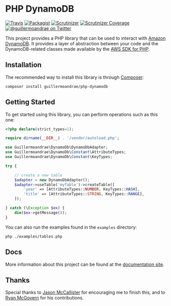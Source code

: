 # PHP DynamoDB
[![Travis](https://img.shields.io/travis/guillermoandrae/php-dynamodb.svg?style=flat-square)](https://travis-ci.org/guillermoandrae/php-dynamodb) [![Packagist](https://img.shields.io/packagist/php-v/guillermoandrae/php-dynamodb.svg?style=flat-square)](https://packagist.org/packages/guillermoandrae/php-dynamodb) [![Scrutinizer](https://img.shields.io/scrutinizer/g/guillermoandrae/php-dynamodb.svg?style=flat-square)](https://scrutinizer-ci.com/g/guillermoandrae/php-dynamodb/) [![Scrutinizer Coverage](https://img.shields.io/scrutinizer/coverage/g/guillermoandrae/php-dynamodb.svg?style=flat-square)](https://scrutinizer-ci.com/g/guillermoandrae/php-dynamodb/)
 [![@guillermoandrae on Twitter](http://img.shields.io/badge/twitter-%40guillermoandrae-blue.svg?style=flat-square)](https://twitter.com/guillermoandrae)

This project provides a PHP library that can be used to interact with [Amazon DynamoDB](https://aws.amazon.com/dynamodb/). It provides a layer of abstraction between your code and the DynamoDB-related classes made available by the [AWS SDK for PHP](https://github.com/aws/aws-sdk-php). 

## Installation
The recommended way to install this library is through [Composer](https://getcomposer.org/):
```
composer install guillermoandrae/php-dynamodb
```

## Getting Started
To get started using this library, you can perform operations such as this one:
```php
<?php declare(strict_types=1);

require dirname(__DIR__) . '/vendor/autoload.php';

use Guillermoandrae\DynamoDb\DynamoDbAdapter;
use Guillermoandrae\DynamoDb\Constant\AttributeTypes;
use Guillermoandrae\DynamoDb\Constant\KeyTypes;

try {

    // create a new table
    $adapter = new DynamoDbAdapter();
    $adapter->useTable('myTable')->createTable([
        'year' => [AttributeTypes::NUMBER, KeyTypes::HASH],
        'title' => [AttributeTypes::STRING, KeyTypes::RANGE],
    ]);

} catch (\Exception $ex) {
    die($ex->getMessage());
}
```

You can also run the examples found in the `examples` directory:
```shell script
php ./examples/tables.php
```

## Docs
More information about this project can be found at the [documentation site](https://php-dynamodb.readthedocs.org).

## Thanks
Special thanks to [Jason McCallister](https://github.com/jasonmccallister) for encouraging me to finish this, and to [Ryan McGovern](https://github.com/TekGadgt) for his contributions.
